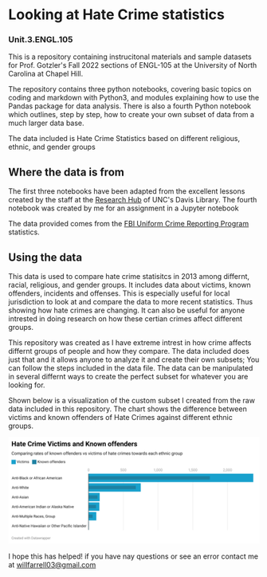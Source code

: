 # Looking at Hate Crime statistics 
### Unit.3.ENGL.105
This is a repository containing instrucitonal materials and sample datasets for Prof. Gotzler's Fall 2022 sections of ENGL-105 at the University of North Carolina at Chapel Hill.

The repository contains three python notebooks, covering basic topics on coding and markdown with Python3, and modules explaining how to use the Pandas package for data analysis. There is also a fourth Python notebook which outlines, step by step, how to create your own subset of data from a much larger data base.

The data included is Hate Crime Statistics based on different religious, ethnic, and gender groups

## Where the data is from
The first three notebooks have been adapted from the excellent lessons created by the staff at the [Research Hub](https://library.unc.edu/data/) of UNC's Davis Library. The fourth notebook was created by me for an assignment in a Jupyter notebook

The data provided comes from the [FBI Uniform Crime Reporting Program](https://ucr.fbi.gov/hate-crime/2013) statistics.

## Using the data
This data is used to compare hate crime statisitcs in 2013 among differnt, racial, religious, and gender groups. It includes data about victims, known offenders, incidents and offenses. This is especially useful for local jurisdiction to look at and compare the data to more recent statistics. Thus showing how hate crimes are changing. It can also be useful for anyone intrested in doing research on how these certian crimes affect different groups.

This repository was created as I have extreme intrest in how crime affects differnt groups of people and how they compare. The data included does just that and it allows anyone to analyze it and create their own subsets; You can follow the steps included in the data file. The data can be manipulated in several differnt ways to create the perfect subset for whatever you are looking for.

Shown below is a visualization of the custom subset I created from the raw data included in this repository. The chart shows the difference between victims and known offenders of Hate Crimes against different ethnic groups. 

![data-viz](uf8fA-hate-crime-victims-and-known-offenders.png)

I hope this has helped! if you have nay questions or see an error contact me at willfarrell03@gmail.com

